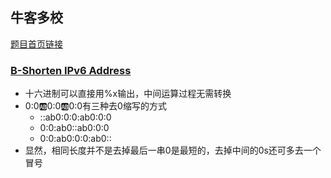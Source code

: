 ## 牛客多校
[题目首页链接](https://ac.nowcoder.com/acm/contest/886?&headNav=www#question)

### [B-Shorten IPv6 Address](https://ac.nowcoder.com/acm/contest/886/B)
* 十六进制可以直接用%x输出，中间运算过程无需转换
* 0:0:ab:0:0:ab:0:0有三种去0缩写的方式
  * ::ab0:0:0:ab0:0:0
  * 0:0:ab0::ab0:0:0
  * 0:0:ab0:0:0:ab0::
* 显然，相同长度并不是去掉最后一串0是最短的，去掉中间的0s还可多去一个冒号
